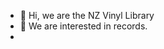 - 👋 Hi, we are the NZ Vinyl Library
- 👀 We are interested in records.
- 
<!---
nzvinyllibrary/nzvinyllibrary is a ✨ special ✨ repository because its `README.md` (this file) appears on your GitHub profile.
You can click the Preview link to take a look at your changes.
--->
